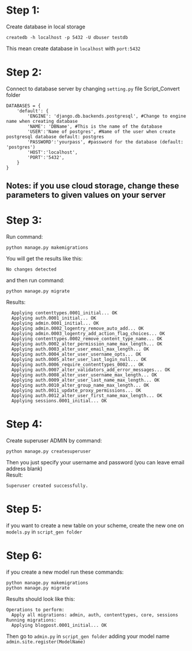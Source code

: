 # Step 1:
Create database in local storage

```
createdb -h localhost -p 5432 -U dbuser testdb
```

This mean create database in `localhost` with `port:5432`

# Step 2:
Connect to database server by changing `setting.py` file Script_Convert folder

```
DATABASES = {
    'default': {
        'ENGINE': 'django.db.backends.postgresql', #Change to engine name when creating database
        'NAME': 'DBName', #This is the name of the database
        'USER':'Name of postgres', #Name of the user when create postgresql database default: postgres
        'PASSWORD':'yourpass', #password for the database (default: 'postgres')
        'HOST':'localhost',
        'PORT':'5432',
    }
}
```
## Notes: if you use cloud storage, change these parameters to given values on your server 

# Step 3:
Run command:
```
python manage.py makemigrations
```
You will get the results like this:
```
No changes detected
```
and then run command:
```
python manage.py migrate
```
Results:
```
  Applying contenttypes.0001_initial... OK
  Applying auth.0001_initial... OK
  Applying admin.0001_initial... OK
  Applying admin.0002_logentry_remove_auto_add... OK
  Applying admin.0003_logentry_add_action_flag_choices... OK
  Applying contenttypes.0002_remove_content_type_name... OK
  Applying auth.0002_alter_permission_name_max_length... OK
  Applying auth.0003_alter_user_email_max_length... OK
  Applying auth.0004_alter_user_username_opts... OK
  Applying auth.0005_alter_user_last_login_null... OK
  Applying auth.0006_require_contenttypes_0002... OK
  Applying auth.0007_alter_validators_add_error_messages... OK
  Applying auth.0008_alter_user_username_max_length... OK
  Applying auth.0009_alter_user_last_name_max_length... OK
  Applying auth.0010_alter_group_name_max_length... OK
  Applying auth.0011_update_proxy_permissions... OK
  Applying auth.0012_alter_user_first_name_max_length... OK
  Applying sessions.0001_initial... OK
```
# Step 4:
Create superuser ADMIN by command:
```
python manage.py createsuperuser
```
Then you just specify your username and password (you can leave email address blank)
<br />
Result:
```
Superuser created successfully.
```

# Step 5:
if you want to create a new table on your scheme, create the new one on `models.py` in `script_gen folder`

# Step 6:
if you create a new model run these commands:
```
python manage.py makemigrations
python manage.py migrate
```
Results should look like this:
```
Operations to perform:
  Apply all migrations: admin, auth, contenttypes, core, sessions
Running migrations:
  Applying blogpost.0001_initial... OK
```
Then go to `admin.py` in `script_gen folder`
adding your model name <br> 
`admin.site.register(ModelName)`
